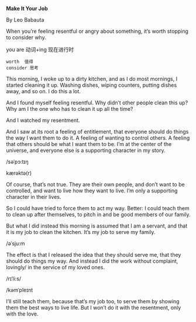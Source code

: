 **Make It Your Job**



By Leo Babauta



When you’re feeling resentful or angry about something, it’s worth stopping to consider why.

you are 动词+ing 现在进行时

```
worth  值得 
consider 思考
```



This morning, I woke up to a dirty kitchen, and as I do most mornings, I started cleaning it up. Washing dishes, wiping counters, putting dishes away, and so on. I do this a lot.



And I found myself feeling resentful. Why didn’t other people clean this up? Why am I the one who has to clean it up all the time?



And I watched my resentment.



And I saw at its root a feeling of entitlement, that everyone should do things the way I want them to do it. A feeling of wanting to control others. A feeling that others should be what I want them to be. I’m at the center of the universe, and everyone else is a supporting character in my story.

/səˈpɔ:tɪŋ

kærəktə(r)

Of course, that’s not true. They are their own people, and don’t want to be controlled, and want to live how they want to live. I’m only a supporting character in their lives.



So I could have tried to force them to act my way. Better: I could teach them to clean up after themselves, to pitch in and be good members of our family.



But what I did instead this morning is assumed that I am a servant, and that it is my job to clean the kitchen. It’s my job to serve my family.

/əˈsju:m



The effect is that I released the idea that they should serve me, that they should do things my way. And instead I did the work without complaint, lovingly/ in the service of my loved ones.

/rɪˈli:s/

/kəmˈpleɪnt

I’ll still teach them, because that’s my job too, to serve them by showing them the best ways to live life. But I won’t do it with the resentment, only with the love.